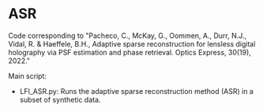 # ASR
Code corresponding to "Pacheco, C., McKay, G., Oommen, A., Durr, N.J., Vidal, R. & Haeffele, B.H., 
Adaptive sparse reconstruction for lensless digital holography via PSF estimation and phase retrieval. Optics Express, 30(19), 2022."

Main script:
- LFI_ASR.py: Runs the adaptive sparse reconstruction method (ASR) in a subset of synthetic data.
